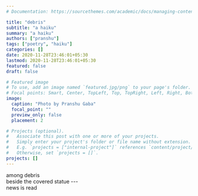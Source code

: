 ```yaml
---
# Documentation: https://sourcethemes.com/academic/docs/managing-content/

title: "debris"
subtitle: "a haiku"
summary: "a haiku"
authors: ["pranshu"]
tags: ["poetry", "haiku"]
categories: []
date: 2020-11-28T23:46:01+05:30
lastmod: 2020-11-28T23:46:01+05:30
featured: false
draft: false

# Featured image
# To use, add an image named `featured.jpg/png` to your page's folder.
# Focal points: Smart, Center, TopLeft, Top, TopRight, Left, Right, BottomLeft, Bottom, BottomRight.
image:
  caption: "Photo by Pranshu Gaba"
  focal_point: ""
  preview_only: false
  placement: 2

# Projects (optional).
#   Associate this post with one or more of your projects.
#   Simply enter your project's folder or file name without extension.
#   E.g. `projects = ["internal-project"]` references `content/project/deep-learning/index.md`.
#   Otherwise, set `projects = []`.
projects: []
---
```

among debris  
beside the covered statue ---  
news is read

